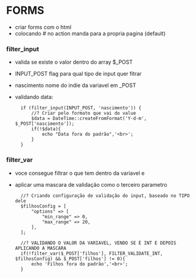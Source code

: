 # FORMS

- criar forms com o html
- colocando # no action manda para a propria pagina (default)


### filter_input

- valida se existe o valor dentro do array $_POST

- INPUT_POST flag para qual tipo de input quer fitrar

- nascimento nome do indie da variavel em _POST

- validando data:

        if (filter_input(INPUT_POST, 'nascimento')) {
            //? Criar pelo formato que vai do value
            $data = DateTime::createFromFormat('Y-d-m', $_POST['nascimento']);
            if(!$data){
                echo "Data fora do padrão",'<br>';
            }
        }

### filter_var

- voce consegue filtrar o que tem dentro da variavel e 
- aplicar uma mascara de validação como o terceiro parametro

        //? Criando configuração de validação do input, baseado no TIPO dele
        $filhosConfig = [
            "options" => [
                "min_range" => 0, 
                "max_range" => 20,
            ],
        ];

        //? VALIDANDO O VALOR DA VARIAVEL, VENDO SE É INT E DEPOIS APLICANDO A MASCARA
        if(!filter_var($_POST['filhos'], FILTER_VALIDATE_INT, $filhosConfig) && $_POST['filhos'] != 0){
            echo 'Filhos fora do padrão','<br>';
        }